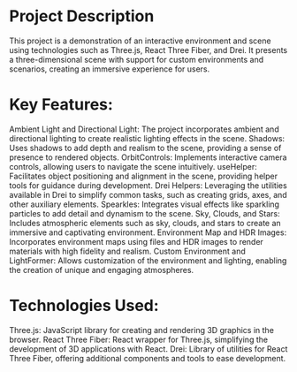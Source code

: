 # Project Description
This project is a demonstration of an interactive environment and scene using technologies such as Three.js, React Three Fiber, and Drei. It presents a three-dimensional scene with support for custom environments and scenarios, creating an immersive experience for users.

# Key Features:
Ambient Light and Directional Light: The project incorporates ambient and directional lighting to create realistic lighting effects in the scene.
Shadows: Uses shadows to add depth and realism to the scene, providing a sense of presence to rendered objects.
OrbitControls: Implements interactive camera controls, allowing users to navigate the scene intuitively.
useHelper: Facilitates object positioning and alignment in the scene, providing helper tools for guidance during development.
Drei Helpers: Leveraging the utilities available in Drei to simplify common tasks, such as creating grids, axes, and other auxiliary elements.
Spearkles: Integrates visual effects like sparkling particles to add detail and dynamism to the scene.
Sky, Clouds, and Stars: Includes atmospheric elements such as sky, clouds, and stars to create an immersive and captivating environment.
Environment Map and HDR Images: Incorporates environment maps using files and HDR images to render materials with high fidelity and realism.
Custom Environment and LightFormer: Allows customization of the environment and lighting, enabling the creation of unique and engaging atmospheres.

# Technologies Used:
 Three.js: JavaScript library for creating and rendering 3D graphics in the browser.
 React Three Fiber: React wrapper for Three.js, simplifying the development of 3D applications with React.
 Drei: Library of utilities for React Three Fiber, offering additional components and tools to ease development.
